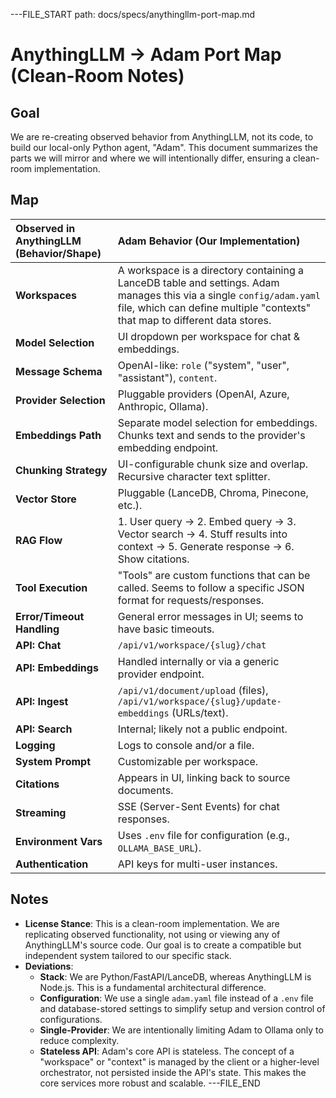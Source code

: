 ---FILE_START path: docs/specs/anythingllm-port-map.md
# AnythingLLM → Adam Port Map (Clean-Room Notes)

## Goal
We are re-creating observed behavior from AnythingLLM, not its code, to build our local-only Python agent, "Adam". This document summarizes the parts we will mirror and where we will intentionally differ, ensuring a clean-room implementation.

## Map

| Observed in AnythingLLM (Behavior/Shape) | Adam Behavior (Our Implementation) |
| :--- | :--- |
| **Workspaces** | A workspace is a directory containing a LanceDB table and settings. Adam manages this via a single `config/adam.yaml` file, which can define multiple "contexts" that map to different data stores. |
| **Model Selection** | UI dropdown per workspace for chat & embeddings. | Models are defined in `config/adam.yaml` (`models.default`, `models.heavy`, `models.embedding`). The API request can override the default. |
| **Message Schema** | OpenAI-like: `role` ("system", "user", "assistant"), `content`. | Identical: `{"role": "user", "content": "..."}`. We will also support `tool_calls` and `tool_responses` for agentic workflows. |
| **Provider Selection** | Pluggable providers (OpenAI, Azure, Anthropic, Ollama). | Hardcoded to a single provider type: Ollama. The base URL is configurable. |
| **Embeddings Path** | Separate model selection for embeddings. Chunks text and sends to the provider's embedding endpoint. | Uses `embeddinggemma` via Ollama's `/api/embed` endpoint. Configurable via `models.embedding` in `adam.yaml`. |
| **Chunking Strategy** | UI-configurable chunk size and overlap. Recursive character text splitter. | Fixed strategy initially: `chunk_size=1000` characters, `overlap=150`. Implemented in our `/v1/ingest` endpoint. |
| **Vector Store** | Pluggable (LanceDB, Chroma, Pinecone, etc.). | LanceDB only. Path configured in `adam.yaml`. Schema is fixed. |
| **RAG Flow** | 1. User query -> 2. Embed query -> 3. Vector search -> 4. Stuff results into context -> 5. Generate response -> 6. Show citations. | Identical flow. 1. `/v1/search` retrieves context. 2. Context is formatted into a system prompt. 3. `/v1/chat` generates the response. 4. Citations are derived from search results' metadata. |
| **Tool Execution** | "Tools" are custom functions that can be called. Seems to follow a specific JSON format for requests/responses. | We will adopt a similar pattern, exposing local plugins via `/v1/tools/{tool_name}`. This is inspired by the MCP (Model-Centric Programming) pattern. |
| **Error/Timeout Handling** | General error messages in UI; seems to have basic timeouts. | Explicit timeouts (connect/read) and retry logic (exponential backoff) for the Ollama provider. Standard HTTP error codes (4xx, 5xx) with a consistent JSON error envelope. |
| **API: Chat** | `/api/v1/workspace/{slug}/chat` | `/v1/chat` (non-workspace specific; context is managed by the caller or higher-level orchestrator). |
| **API: Embeddings** | Handled internally or via a generic provider endpoint. | `/v1/embeddings` for direct access to the embedding model. |
| **API: Ingest** | `/api/v1/document/upload` (files), `/api/v1/workspace/{slug}/update-embeddings` (URLs/text). | `/v1/ingest` for all data sources (raw text, URLs). |
| **API: Search** | Internal; likely not a public endpoint. | `/v1/search` for direct vector search queries. |
| **Logging** | Logs to console and/or a file. | Structured logging (JSON) to `logs/adam.log`. Key events like API calls, tool usage, and errors will be logged with request IDs. |
| **System Prompt** | Customizable per workspace. | A base system prompt is defined, but can be overridden or extended by the RAG pipeline or API caller. |
| **Citations** | Appears in UI, linking back to source documents. | The `/v1/search` response includes source metadata, which clients can use to display citations. The agent itself may optionally append citation markers like `[source:1]` to its response. |
| **Streaming** | SSE (Server-Sent Events) for chat responses. | Identical: `/v1/chat` with `stream: true` will use SSE. |
| **Environment Vars** | Uses `.env` file for configuration (e.g., `OLLAMA_BASE_URL`). | Uses a central `config/adam.yaml` file. Environment variables can override YAML values for containerized deployments. |
| **Authentication** | API keys for multi-user instances. | None. Adam is local-only and single-tenant. The API is exposed on localhost without authentication. |

## Notes

-   **License Stance**: This is a clean-room implementation. We are replicating observed functionality, not using or viewing any of AnythingLLM's source code. Our goal is to create a compatible but independent system tailored to our specific stack.
-   **Deviations**:
    -   **Stack**: We are Python/FastAPI/LanceDB, whereas AnythingLLM is Node.js. This is a fundamental architectural difference.
    -   **Configuration**: We use a single `adam.yaml` file instead of a `.env` file and database-stored settings to simplify setup and version control of configurations.
    -   **Single-Provider**: We are intentionally limiting Adam to Ollama only to reduce complexity.
    -   **Stateless API**: Adam's core API is stateless. The concept of a "workspace" or "context" is managed by the client or a higher-level orchestrator, not persisted inside the API's state. This makes the core services more robust and scalable.
---FILE_END